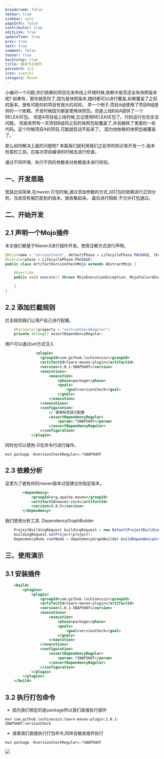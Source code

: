 ```yaml
---
breadcrumb: false
navbar: true
sidebar: auto
pageInfo: false
contributor: true
editLink: true
updateTime: true
prev: true
next: true
comment: false
footer: true
backtotop: true
title: 编译卡点插件
password: 111
icon: zuanshi
category: Maven
---
```


<Pwd/>

小编问一个问题,你们依赖的项目在发布线上环境时候,依赖中是否还会有快照版本呢?
如果有，那你就危险了,因为是快照版本,随时都可以进行覆盖,如果覆盖了之前的版本。很有可能你的项目有很大的风险。
举一个例子,项目A组使用了项目B组提供的一个依赖。开发时候因为都是使用快照包。但是上线B向A提供了一个RELEASE包。
但是A项目组上线时候,忘记使用RELEASE包了。代码运行也完全没问题。
但是突然有一天项目B组将之前的快照包给覆盖了,并且删除了里面的一些代码。这个时候项目A的项目,可能就启动不起来了。
因为他依赖的快照包被覆盖了。


那么如何解决上面的问题呢? 本篇我们就利用我们之前学的知识来开发一个,版本检查的工具。在每次项目编译的时候去进行检查。

通过不同环境，执行不同的参数来对依赖版本进行校验。


## 一、开发思路

思路比较简单,在maven 打包时候,通过添加参数的方式,对打包的依赖进行正则分析。当发现有被匹配到的版本。就收集起来。
最后进行阻断,不允许打包通过。

## 二、开始开发

## 2.1 声明一个Mojo插件

本文我们都基于Maven3进行插件开发。使用注解方式进行声明。

```java 
@Mojo(name = "versionCheck", defaultPhase = LifecyclePhase.PACKAGE, threadSafe = true, requiresDependencyCollection = ResolutionScope.TEST)
@Execute(phase = LifecyclePhase.PACKAGE)
public class ArtifactVersionCheckMojo extends AbstractMojo {

    @Override
    public void execute() throws MojoExecutionException, MojoFailureException {
    
    }
}

```

## 2.2 添加拦截规则

拦击规则我们让用户自己进行配置。

```java 
    @Parameter(property = "versionCheckRegular")
    private String[] assertDependencyRegular;
```

用户可以通过set方式注入

```xml 
              <plugin>
                <groupId>com.github.lxchinesszz</groupId>
                <artifactId>learn-maven-plugin</artifactId>
                <version>1.0.1-SNAPSHOT</version>
                <executions>
                    <execution>
                        <phase>package</phase>
                        <goals>
                            <goal>versionCheck</goal>
                        </goals>
                    </execution>
                </executions>
                <configuration>
                    // 使用标签就行配置
                    <assertDependencyRegular>
                        <param>.*SNAPSHOT</param>
                    </assertDependencyRegular>
                </configuration>
            </plugin>
```

同时也可以使用-D在命令行进行操作。

`mvn package -DversionCheckRegular=.*SNAPSHOT`

## 2.3 依赖分析

这里为了避免你的maven版本过低建议你指定版本。

```xml
        <dependency>
            <groupId>org.apache.maven</groupId>
            <artifactId>maven-core</artifactId>
            <version>3.8.5</version>
        </dependency>
```

我们使用分析工具. DependencyGraphBuilder

```java 
    ProjectBuildingRequest buildingRequest = new DefaultProjectBuildingRequest(session.getProjectBuildingRequest());
    buildingRequest.setProject(project);
    DependencyNode rootNode = dependencyGraphBuilder.buildDependencyGraph(buildingRequest, new ScopeArtifactFilter("test"));
```


## 三、使用演示

## 3.1 安装插件

```xml 
    <build>
        <plugins>
            <plugin>
                <groupId>com.github.lxchinesszz</groupId>
                <artifactId>learn-maven-plugin</artifactId>
                <version>1.0.1-SNAPSHOT</version>
                <executions>
                    <execution>
                        <phase>package</phase>
                        <goals>
                            <goal>versionCheck</goal>
                        </goals>
                    </execution>
                </executions>
                <configuration>
                    <assertDependencyRegular>
                        <param>.*SNAPSHOT</param>
                    </assertDependencyRegular>
                </configuration>
            </plugin>
        </plugins>
    </build>
```

## 3.2 执行打包命令

- 因为我们绑定的是package所以我们直接执行插件

`mvn com.github.lxchinesszz:learn-maven-plugin:1.0.1-SNAPSHOT:versionCheck`

- 或者我们直接执行打包命令,同样会触发插件执行

`mvn package -DversionCheckRegular=.*SNAPSHOT`


![](https://img.springlearn.cn/blog/learn_1651591415000.png)


